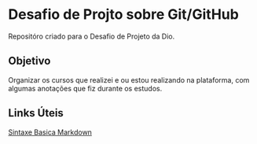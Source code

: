 # Desafio de Projto sobre Git/GitHub  
Repositóro criado para o Desafio de Projeto da Dio.  

## Objetivo 

Organizar os cursos que realizei e ou estou realizando na plataforma, com algumas anotações que fiz durante os estudos.  


## Links Úteis
[Sintaxe Basica Markdown](https://www.markdownguide.org/basic-syntax/)
